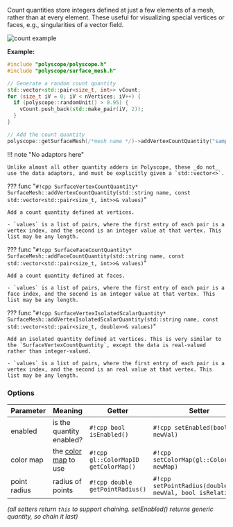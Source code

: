 Count quantities store integers defined at just a few elements of a mesh, rather than at every element.  These useful for visualizing special vertices or faces, e.g., singularities of a vector field.

![count example](/media/surface_count.jpg)

**Example:**
```cpp
#include "polyscope/polyscope.h"
#include "polyscope/surface_mesh.h"

// Generate a random count quantity
std::vector<std::pair<size_t, int>> vCount;
for (size_t iV = 0; iV < nVertices; iV++) {
  if (polyscope::randomUnit() > 0.95) {
    vCount.push_back(std::make_pair(iV, 2));
  } 
}

// Add the count quantity
polyscope::getSurfaceMesh(/*mesh name */)->addVertexCountQuantity("sample count", vCount);
```

!!! note "No adaptors here"

    Unlike almost all other quantity adders in Polyscope, these _do not_ use the data adaptors, and must be explicitly given a `std::vector<>`.


??? func "`#!cpp SurfaceVertexCountQuantity* SurfaceMesh::addVertexCountQuantity(std::string name, const std::vector<std::pair<size_t, int>>& values)`"

    Add a count quantity defined at vertices. 

    - `values` is a list of pairs, where the first entry of each pair is a vertex index, and the second is an integer value at that vertex. This list may be any length.

??? func "`#!cpp SurfaceFaceCountQuantity* SurfaceMesh::addFaceCountQuantity(std::string name, const std::vector<std::pair<size_t, int>>& values)`"

    Add a count quantity defined at faces.
    
    - `values` is a list of pairs, where the first entry of each pair is a face index, and the second is an integer value at that vertex. This list may be any length.

??? func "`#!cpp SurfaceVertexIsolatedScalarQuantity* SurfaceMesh::addVertexIsolatedScalarQuantity(std::string name, const std::vector<std::pair<size_t, double>>& values)`"

    Add an isolated quantity defined at vertices. This is very similar to the `SurfaceVertexCountQuantity`, except the data is real-valued rather than integer-valued.

    - `values` is a list of pairs, where the first entry of each pair is a vertex index, and the second is an real value at that vertex. This list may be any length.

### Options

**Parameter** | **Meaning** | **Getter** | **Setter** | **Persistent?**
--- | --- | --- | --- | ---
enabled | is the quantity enabled? | `#!cpp bool isEnabled()` | `#!cpp setEnabled(bool newVal)` | [yes](/basics/parameters/#persistent-values)
color map | the [color map](/features/color_maps) to use | `#!cpp gl::ColorMapID getColorMap()` | `#!cpp setColorMap(gl::ColorMapID newMap)` | [yes](/basics/parameters/#persistent-values)
point radius | radius of points | `#!cpp double getPointRadius()` | `#!cpp setPointRadius(double newVal, bool isRelative)` | [yes](/basics/parameters/#persistent-values)

_(all setters return `this` to support chaining. setEnabled() returns generic quantity, so chain it last)_

